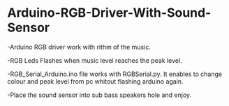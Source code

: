 # Arduino-RGB-Driver-With-Sound-Sensor
-Arduino RGB driver work with rithm of the music. 

-RGB Leds Flashes when music level reaches the peak level.

-RGB_Serial_Arduino.ino file works with RGBSerial.py. It enables to change colour and peak level from pc whitout flashing arduino again.

-Place the sound sensor into sub bass speakers hole and enjoy.
